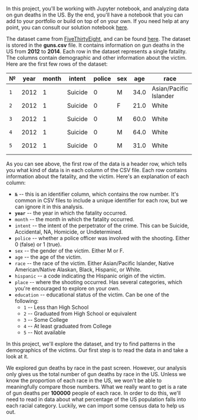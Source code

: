 In this project, you'll be working with Jupyter notebook, and analyzing data on gun deaths in the US. By the end, you'll have a notebook that you can add to your portfolio or build on top of on your own. If you need help at any point, you can consult our solution notebook [here](https://github.com/dataquestio/solutions/blob/master/Mission218Solution.ipynb).

The dataset came from [FiveThirtyEight](https://www.fivethirtyeight.com/), and can be found [here](https://github.com/fivethirtyeight/guns-data). The dataset is stored in the **guns.csv** file. It contains information on gun deaths in the US from **2012** to **2014**. Each row in the dataset represents a single fatality. The columns contain demographic and other information about the victim. Here are the first few rows of the dataset:

№ | year | month | intent | police | sex | age | race | hispanic | place | education
---|---------|---------|---------|---------|---------|---------|---------|---------|---------|---------
`1` | 2012 | 1 | Suicide | 0 | M | 34.0 | Asian/Pacific Islander | 100 | Home | 4.0
`2` | 2012 | 1 | Suicide | 0 | F | 21.0 | White | 100 | Street | 3.0
`3` | 2012 | 1 | Suicide | 0 | M | 60.0 | White | 100 | Other specified | 4.0
`4` | 2012 | 1 | Suicide | 0 | M | 64.0 | White | 100 | Home | 4.0
`5` | 2012 | 1 | Suicide | 0 | M | 31.0 | White | 100 | Other specified | 2.0

As you can see above, the first row of the data is a header row, which tells you what kind of data is in each column of the CSV file. Each row contains information about the fatality, and the victim. Here's an explanation of each column:

- `№` -- this is an identifier column, which contains the row number. It's common in CSV files to include a unique identifier for each row, but we can ignore it in this analysis.
- **`year`** -- the year in which the fatality occurred.
- `month` -- the month in which the fatality occurred.
- `intent` -- the intent of the perpetrator of the crime. This can be Suicide, Accidental, NA, Homicide, or Undetermined.
- `police` -- whether a police officer was involved with the shooting. Either 0 (false) or 1 (true).
- `sex` -- the gender of the victim. Either M or F.
- `age` -- the age of the victim.
- `race` -- the race of the victim. Either Asian/Pacific Islander, Native American/Native Alaskan, Black, Hispanic, or White.
- `hispanic` -- a code indicating the Hispanic origin of the victim.
- `place` -- where the shooting occurred. Has several categories, which you're encouraged to explore on your own.
- `education` -- educational status of the victim. Can be one of the following:
  - `1` -- Less than High School
  - `2` -- Graduated from High School or equivalent
  - `3` -- Some College
  - `4` -- At least graduated from College
  - `5` -- Not available

In this project, we'll explore the dataset, and try to find patterns in the demographics of the victims. Our first step is to read the data in and take a look at it.

We explored gun deaths by race in the past screen. However, our analysis only gives us the total number of gun deaths by race in the US. Unless we know the proportion of each race in the US, we won't be able to meaningfully compare those numbers. What we really want to get is a rate of gun deaths per **100000** people of each race. In order to do this, we'll need to read in data about what percentage of the US population falls into each racial category. Luckily, we can import some census data to help us out.
